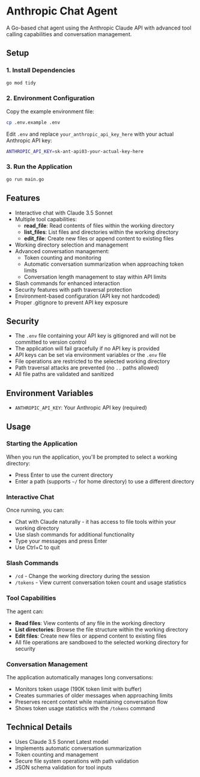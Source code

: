 # Anthropic Chat Agent

A Go-based chat agent using the Anthropic Claude API with advanced tool calling capabilities and conversation management.

## Setup

### 1. Install Dependencies

```bash
go mod tidy
```

### 2. Environment Configuration

Copy the example environment file:

```bash
cp .env.example .env
```

Edit `.env` and replace `your_anthropic_api_key_here` with your actual Anthropic API key:

```bash
ANTHROPIC_API_KEY=sk-ant-api03-your-actual-key-here
```

### 3. Run the Application

```bash
go run main.go
```

## Features

- Interactive chat with Claude 3.5 Sonnet
- Multiple tool capabilities:
  - **read_file**: Read contents of files within the working directory
  - **list_files**: List files and directories within the working directory
  - **edit_file**: Create new files or append content to existing files
- Working directory selection and management
- Advanced conversation management:
  - Token counting and monitoring
  - Automatic conversation summarization when approaching token limits
  - Conversation length management to stay within API limits
- Slash commands for enhanced interaction
- Security features with path traversal protection
- Environment-based configuration (API key not hardcoded)
- Proper .gitignore to prevent API key exposure

## Security

- The `.env` file containing your API key is gitignored and will not be committed to version control
- The application will fail gracefully if no API key is provided
- API keys can be set via environment variables or the `.env` file
- File operations are restricted to the selected working directory
- Path traversal attacks are prevented (no `..` paths allowed)
- All file paths are validated and sanitized

## Environment Variables

- `ANTHROPIC_API_KEY`: Your Anthropic API key (required)

## Usage

### Starting the Application

When you run the application, you'll be prompted to select a working directory:
- Press Enter to use the current directory
- Enter a path (supports `~/` for home directory) to use a different directory

### Interactive Chat

Once running, you can:
- Chat with Claude naturally - it has access to file tools within your working directory
- Use slash commands for additional functionality
- Type your messages and press Enter
- Use Ctrl+C to quit

### Slash Commands

- `/cd` - Change the working directory during the session
- `/tokens` - View current conversation token count and usage statistics

### Tool Capabilities

The agent can:
- **Read files**: View contents of any file in the working directory
- **List directories**: Browse the file structure within the working directory  
- **Edit files**: Create new files or append content to existing files
- All file operations are sandboxed to the selected working directory for security

### Conversation Management

The application automatically manages long conversations:
- Monitors token usage (190K token limit with buffer)
- Creates summaries of older messages when approaching limits
- Preserves recent context while maintaining conversation flow
- Shows token usage statistics with the `/tokens` command

## Technical Details

- Uses Claude 3.5 Sonnet Latest model
- Implements automatic conversation summarization
- Token counting and management
- Secure file system operations with path validation
- JSON schema validation for tool inputs

